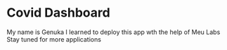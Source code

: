 # Covid Dashboard
 
My name is Genuka 
I learned to deploy this app wth the help of Meu Labs
Stay tuned for more applications 
